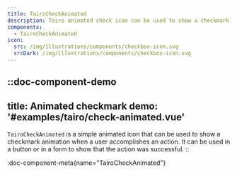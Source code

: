```yaml
---
title: TairoCheckAnimated
description: Tairo animated check icon can be used to show a checkmark animation when a user accomplishes an action.
components:
  - TairoCheckAnimated
icon:
  src: /img/illustrations/components/checkbox-icon.svg
  srcDark: /img/illustrations/components/checkbox-icon.svg
---
```


::doc-component-demo
---
title: Animated checkmark
demo: '#examples/tairo/check-animated.vue'
---
`TairoCheckAnimated` is a simple animated icon that can be used to show a checkmark animation when a user accomplishes an action. It can be used in a button or in a form to show that the action was successful.
::

:doc-component-meta{name="TairoCheckAnimated"}